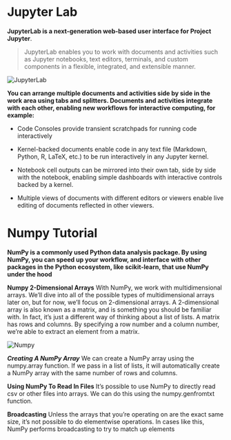# Jupyter Lab

**JupyterLab is a next-generation web-based user interface for Project Jupyter**.

>JupyterLab enables you to work with documents and activities such as Jupyter notebooks, text editors, terminals, and custom components in a flexible, integrated, and extensible manner.

![JupyterLab](https://jupyterlab.readthedocs.io/en/stable/_images/interface_jupyterlab.png)

**You can arrange multiple documents and activities side by side in the work area using tabs and splitters. Documents and activities integrate with each other, enabling new workflows for interactive computing, for example:**

* Code Consoles provide transient scratchpads for running code interactively

* Kernel-backed documents enable code in any text file (Markdown, Python, R, LaTeX, etc.) to be run interactively in any Jupyter kernel.

* Notebook cell outputs can be mirrored into their own tab, side by side with the notebook, enabling simple dashboards with interactive controls backed by a kernel.

* Multiple views of documents with different editors or viewers enable live editing of documents reflected in other viewers.

# Numpy Tutorial

**NumPy is a commonly used Python data analysis package. By using NumPy, you can speed up your workflow, and interface with other packages in the Python ecosystem, like scikit-learn, that use NumPy under the hood**

**Numpy 2-Dimensional Arrays** 
With NumPy, we work with multidimensional arrays. We’ll dive into all of the possible types of multidimensional arrays later on, but for now, we’ll focus on 2-dimensional arrays. A 2-dimensional array is also known as a matrix, and is something you should be familiar with. In fact, it’s just a different way of thinking about a list of lists. A matrix has rows and columns. By specifying a row number and a column number, we’re able to extract an element from a matrix.

![Numpy](https://fgnt.github.io/python_crashkurs_doc/_images/numpy_array_t.png)

***Creating A NumPy Array***
We can create a NumPy array using the numpy.array function. If we pass in a list of lists, it will automatically create a NumPy array with the same number of rows and columns. 

**Using NumPy To Read In Files**
It’s possible to use NumPy to directly read csv or other files into arrays. We can do this using the numpy.genfromtxt function.

**Broadcasting**
Unless the arrays that you’re operating on are the exact same size, it’s not possible to do elementwise operations. In cases like this, NumPy performs broadcasting to try to match up elements
